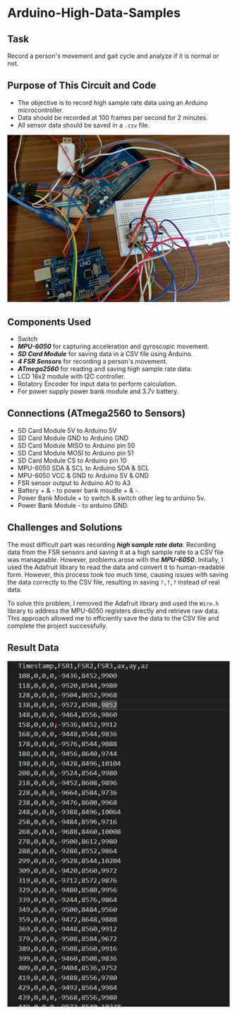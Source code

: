 # Arduino-High-Data-Samples

## Task
Record a person's movement and gait cycle and analyze if it is normal or not.

## Purpose of This Circuit and Code
* The objective is to record high sample rate data using an Arduino microcontroller.
* Data should be recorded at 100 frames per second for 2 minutes.
* All sensor data should be saved in a `.csv` file.

![Circuit](images/circuit.jpg)
## Components Used
* Switch
* ***MPU-6050*** for capturing acceleration and gyroscopic movement.
* ***SD Card Module*** for saving data in a CSV file using Arduino.
* ***4 FSR Sensors*** for recording a person's movement.
* ***ATmega2560*** for reading and saving high sample rate data.
* LCD 16x2 module with I2C controller.
* Rotatory Encoder for input data to perform calculation.
*  For power supply power bank module and 3.7v battery.
## Connections (ATmega2560 to Sensors)
* SD Card Module 5V to Arduino 5V
* SD Card Module GND to Arduino GND
* SD Card Module MISO to Arduino pin 50
* SD Card Module MOSI to Arduino pin 51
* SD Card Module CS to Arduino pin 10
* MPU-6050 SDA & SCL to Arduino SDA & SCL
* MPU-6050 VCC & GND to Arduino 5V & GND
* FSR sensor output to Arduino A0 to A3
* Battery + & - to power bank moudle + & -.
* Power Bank Module + to switch & switch other leg to arduino 5v.
* Power Bank Module - to arduino GND.

## Challenges and Solutions
The most difficult part was recording ***high sample rate data***. Recording data from the FSR sensors and saving it at a high sample rate to a CSV file was manageable. However, problems arose with the ***MPU-6050***. Initially, I used the Adafruit library to read the data and convert it to human-readable form. However, this process took too much time, causing issues with saving the data correctly to the CSV file, resulting in saving `?,?,?` instead of real data.

To solve this problem, I removed the Adafruit library and used the `Wire.h` library to address the MPU-6050 registers directly and retrieve raw data. This approach allowed me to efficiently save the data to the CSV file and complete the project successfully.

## Result Data
![Data](images/data.png)
